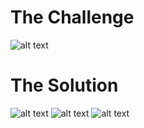 <h1>The Challenge</h1>

![alt text](https://github.com/itismuzak/picoCTF-2022-writeups/blob/main/Eavesdrop/FTyPT2PWAAg4iUu.jpg)
<h1>The Solution</h1>

![alt text](https://github.com/itismuzak/picoCTF-2022-writeups/blob/main/Eavesdrop/FTyPUaAWAAED3d3.jpg)
![alt text](https://github.com/itismuzak/picoCTF-2022-writeups/blob/main/Eavesdrop/FTyPU2NXwAAex6p.jpg)
![alt text](https://github.com/itismuzak/picoCTF-2022-writeups/blob/main/Eavesdrop/FTyPVT-WUAgqPEL.jpg)
